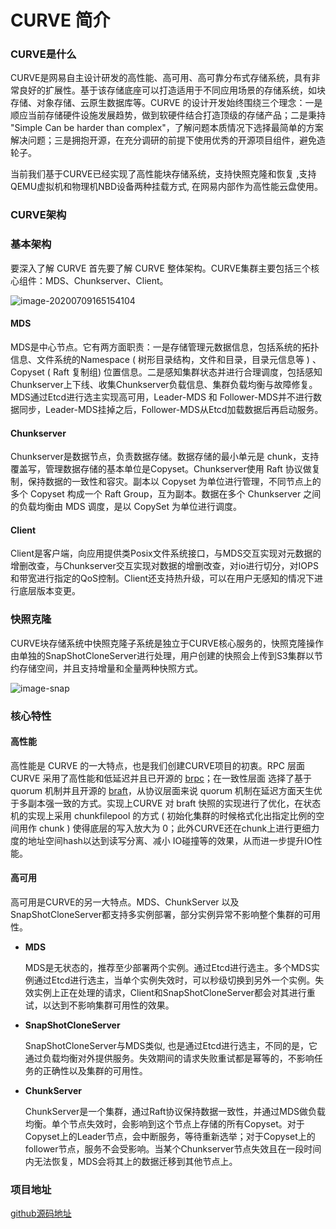 # CURVE 简介

### CURVE是什么

CURVE是网易自主设计研发的高性能、高可用、高可靠分布式存储系统，具有非常良好的扩展性。基于该存储底座可以打造适用于不同应用场景的存储系统，如块存储、对象存储、云原生数据库等。CURVE 的设计开发始终围绕三个理念：一是顺应当前存储硬件设施发展趋势，做到软硬件结合打造顶级的存储产品；二是秉持 "Simple Can be harder than complex"，了解问题本质情况下选择最简单的方案解决问题；三是拥抱开源，在充分调研的前提下使用优秀的开源项目组件，避免造轮子。

当前我们基于CURVE已经实现了高性能块存储系统，支持快照克隆和恢复 ,支持QEMU虚拟机和物理机NBD设备两种挂载方式, 在网易内部作为高性能云盘使用。

### CURVE架构

### 基本架构

要深入了解 CURVE 首先要了解 CURVE 整体架构。CURVE集群主要包括三个核心组件：MDS、Chunkserver、Client。

![image-20200709165154104](https://raw.githubusercontent.com/opencurve/opencurve.github.io/master/image/architecture.png)

#### MDS

MDS是中心节点。它有两方面职责：一是存储管理元数据信息，包括系统的拓扑信息、文件系统的Namespace ( 树形目录结构，文件和目录，目录元信息等 ) 、Copyset ( Raft 复制组) 位置信息。二是感知集群状态并进行合理调度，包括感知Chunkserver上下线、收集Chunkserver负载信息、集群负载均衡与故障修复。MDS通过Etcd进行选主实现高可用，Leader-MDS 和 Follower-MDS并不进行数据同步，Leader-MDS挂掉之后，Follower-MDS从Etcd加载数据后再启动服务。

#### Chunkserver

Chunkserver是数据节点，负责数据存储。数据存储的最小单元是 chunk，支持覆盖写，管理数据存储的基本单位是Copyset。Chunkserver使用 Raft 协议做复制，保持数据的一致性和容灾。副本以 Copyset 为单位进行管理，不同节点上的多个 Copyset 构成一个 Raft Group，互为副本。数据在多个 Chunkserver 之间的负载均衡由 MDS 调度，是以 CopySet 为单位进行调度。

#### Client

Client是客户端，向应用提供类Posix文件系统接口，与MDS交互实现对元数据的增删改查，与Chunkserver交互实现对数据的增删改查，对io进行切分，对IOPS和带宽进行指定的QoS控制。Client还支持热升级，可以在用户无感知的情况下进行底层版本变更。

### 快照克隆

CURVE块存储系统中快照克隆子系统是独立于CURVE核心服务的，快照克隆操作由单独的SnapShotCloneServer进行处理，用户创建的快照会上传到S3集群以节约存储空间，并且支持增量和全量两种快照方式。

![image-snap](https://raw.githubusercontent.com/opencurve/opencurve.github.io/master/image/architecture_snap.png)

### 核心特性

#### 高性能

高性能是 CURVE 的一大特点，也是我们创建CURVE项目的初衷。RPC 层面 CURVE 采用了高性能和低延迟并且已开源的 [brpc](https://github.com/apache/incubator-brpc)；在一致性层面 选择了基于 quorum 机制并且开源的 [braft](https://github.com/baidu/braft)，从协议层面来说 quorum 机制在延迟方面天生优于多副本强一致的方式。实现上CURVE 对 braft 快照的实现进行了优化，在状态机的实现上采用 chunkfilepool 的方式 ( 初始化集群的时候格式化出指定比例的空间用作 chunk ) 使得底层的写入放大为 0；此外CURVE还在chunk上进行更细力度的地址空间hash以达到读写分离、减小 IO碰撞等的效果，从而进一步提升IO性能。

#### 高可用

高可用是CURVE的另一大特点。MDS、ChunkServer 以及 SnapShotCloneServer都支持多实例部署，部分实例异常不影响整个集群的可用性。

- **MDS** 

  MDS是无状态的，推荐至少部署两个实例。通过Etcd进行选主。多个MDS实例通过Etcd进行选主，当单个实例失效时，可以秒级切换到另外一个实例。失效实例上正在处理的请求，Client和SnapShotCloneServer都会对其进行重试，以达到不影响集群可用性的效果。  

- **SnapShotCloneServer**

  SnapShotCloneServer与MDS类似, 也是通过Etcd进行选主，不同的是，它通过负载均衡对外提供服务。失效期间的请求失败重试都是幂等的，不影响任务的正确性以及集群的可用性。

- **ChunkServer**

  ChunkServer是一个集群，通过Raft协议保持数据一致性，并通过MDS做负载均衡。单个节点失效时，会影响到这个节点上存储的所有Copyset。对于Copyset上的Leader节点，会中断服务，等待重新选举；对于Copyset上的follower节点，服务不会受影响。当某个Chunkserver节点失效且在一段时间内无法恢复，MDS会将其上的数据迁移到其他节点上。

### 项目地址

[github源码地址](https://github.com/opencurve/curve)

